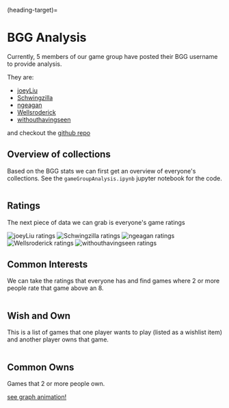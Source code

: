 (heading-target)=
# BGG Analysis

Currently, 5 members of our game group have posted their BGG username to provide analysis.

They are:
- [joeyLiu](https://boardgamegeek.com/collection/user/joeyLiu)
- [Schwingzilla](https://boardgamegeek.com/collection/user/Schwingzilla)
- [ngeagan](https://boardgamegeek.com/collection/user/ngeagan)
- [Wellsroderick](https://boardgamegeek.com/collection/user/Wellsroderick)
- [withouthavingseen](https://boardgamegeek.com/collection/user/withouthavingseen)

and checkout the [github repo](https://github.com/joey-kilgore/bgg-analysis)

## Overview of collections

Based on the BGG stats we can first get an overview of everyone's collections. 
See the `gameGroupAnalysis.ipynb` jupyter notebook for the code.

```{include} generated/overview.md
```


## Ratings

The next piece of data we can grab is everyone's game ratings

![joeyLiu ratings](/plots/joeyLiu.png)
![Schwingzilla ratings](/plots/Schwingzilla.png)
![ngeagan ratings](/plots/ngeagan.png)
![Wellsroderick ratings](/plots/Wellsroderick.png)
![withouthavingseen ratings](/plots/withouthavingseen.png)

## Common Interests

We can take the ratings that everyone has and find games where 2 or more people rate that game above an 8.  

```{include} generated/common_interests.html
```

## Wish and Own  
This is a list of games that one player wants to play (listed as a wishlist item)
and another player owns that game.

```{include} generated/wish_own.html
```

## Common Owns
Games that 2 or more people own.

[see graph animation!](_static/own_graph.html)

```{include} generated/multi_own.html
```

